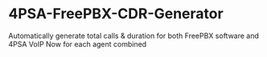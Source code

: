 # 4PSA-FreePBX-CDR-Generator
Automatically generate total calls &amp; duration for both FreePBX software and 4PSA VoIP Now for each agent combined
